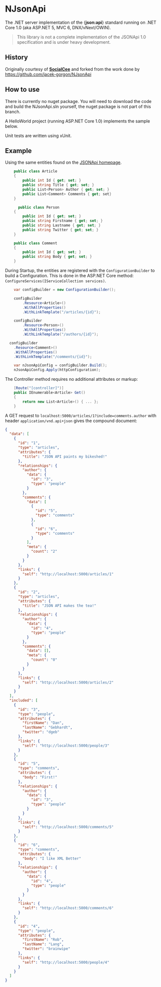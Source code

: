 # NJsonApi
The .NET server implementation of the {**json:api**} standard running on .NET Core 1.0 (aka ASP.NET 5, MVC 6, DNX/vNext/OWIN).

> This library is not a complete implementation of the JSONApi 1.0 specification and is under heavy development.

## History
Originally courtesy of [**SocialCee**](http://socialcee.com) and forked from the work done by https://github.com/jacek-gorgon/NJsonApi

## How to use
There is currently no nuget package. You will need to download the code and build the NJsonApi.sln yourself, the nuget package is not part of this branch. 

A HelloWorld project (running ASP.NET Core 1.0) implements the sample below.

Unit tests are written using xUnit.

## Example
Using the same entities found on the [JSONApi homepage](http://jsonapi.org/). 

```cs
    public class Article
    {
        public int Id { get; set; }
        public string Title { get; set; }
        public List<Person> Author { get; set; }
        public List<Comment> Comments { get; set}
    }

	  public class Person
    {
        public int Id { get; set; }
        public string Firstname { get; set; }
        public string Lastname { get; set; }
        public string Twitter { get; set; }
    }

    public class Comment
    {
        public int Id { get; set; }
        public string Body { get; set; }
    }

```

During Startup, the entities are registered with the `ConfigurationBuilder` to build a Configuration. This is done in the ASP.NET Core method: `ConfigureServices(IServiceCollection services)`.

```cs
	var configBuilder = new ConfigurationBuilder();

	configBuilder
		.Resource<Article>()
		.WithAllProperties()
		.WithLinkTemplate("/articles/{id}");

	configBuilder
		.Resource<Person>()
		.WithAllProperties()
		.WithLinkTemplate("/authors/{id}");

  configBuilder
    .Resource<Comment>()
    .WithAllProperties()
    .WithLinkTemplate("/comments/{id}");

	var nJsonApiConfig = configBuilder.Build();
	nJsonApiConfig.Apply(httpConfiguration);
```

The Controller method requires no additional attributes or markup:

```cs
	[Route("[controller]")]
	public IEnumerable<Article> Get()
	{
		return new List<Article>() { ... };
	}
```

A GET request to `localhost:5000/articles/1?include=comments.author` with header `application/vnd.api+json` gives the compound document:

```json
{
  "data": [
    {
      "id": "1",
      "type": "articles",
      "attributes": {
        "title": "JSON API paints my bikeshed!"
      },
      "relationships": {
        "author": {
          "data": {
            "id": "3",
            "type": "people"
          }
        },
        "comments": {
          "data": [
            {
              "id": "5",
              "type": "comments"
            },
            {
              "id": "6",
              "type": "comments"
            }
          ],
          "meta": {
            "count": "2"
          }
        }
      },
      "links": {
        "self": "http://localhost:5000/articles/1"
      }
    },
    {
      "id": "2",
      "type": "articles",
      "attributes": {
        "title": "JSON API makes the tea!"
      },
      "relationships": {
        "author": {
          "data": {
            "id": "4",
            "type": "people"
          }
        },
        "comments": {
          "data": [],
          "meta": {
            "count": "0"
          }
        }
      },
      "links": {
        "self": "http://localhost:5000/articles/2"
      }
    }
  ],
  "included": [
    {
      "id": "3",
      "type": "people",
      "attributes": {
        "firstName": "Dan",
        "lastName": "Gebhardt",
        "twitter": "dgeb"
      },
      "links": {
        "self": "http://localhost:5000/people/3"
      }
    },
    {
      "id": "5",
      "type": "comments",
      "attributes": {
        "body": "First!"
      },
      "relationships": {
        "author": {
          "data": {
            "id": "3",
            "type": "people"
          }
        }
      },
      "links": {
        "self": "http://localhost:5000/comments/5"
      }
    },
    {
      "id": "6",
      "type": "comments",
      "attributes": {
        "body": "I like XML Better"
      },
      "relationships": {
        "author": {
          "data": {
            "id": "4",
            "type": "people"
          }
        }
      },
      "links": {
        "self": "http://localhost:5000/comments/6"
      }
    },
    {
      "id": "4",
      "type": "people",
      "attributes": {
        "firstName": "Rob",
        "lastName": "Lang",
        "twitter": "brainwipe"
      },
      "links": {
        "self": "http://localhost:5000/people/4"
      }
    }
  ]
}
```
